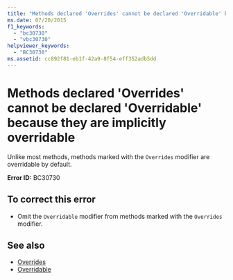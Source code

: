 ```yaml
---
title: "Methods declared 'Overrides' cannot be declared 'Overridable' because they are implicitly overridable"
ms.date: 07/20/2015
f1_keywords: 
  - "bc30730"
  - "vbc30730"
helpviewer_keywords: 
  - "BC30730"
ms.assetid: cc892f81-eb1f-42a9-8f54-eff352adb5dd
---
```

# Methods declared 'Overrides' cannot be declared 'Overridable' because they are implicitly overridable
Unlike most methods, methods marked with the `Overrides` modifier are overridable by default.  
  
 **Error ID:** BC30730  
  
## To correct this error  
  
- Omit the `Overridable` modifier from methods marked with the `Overrides` modifier.  
  
## See also

- [Overrides](../../visual-basic/language-reference/modifiers/overrides.md)
- [Overridable](../../visual-basic/language-reference/modifiers/overridable.md)
